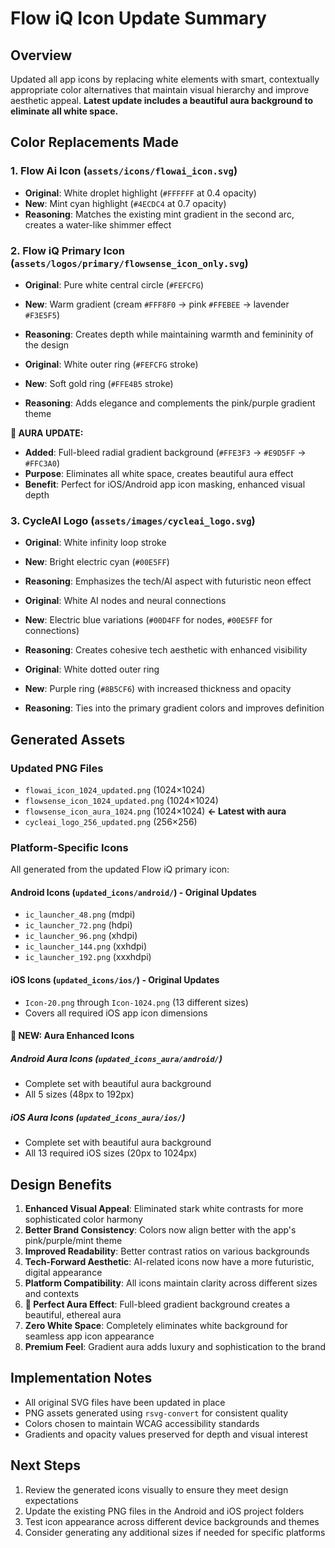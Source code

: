 # Flow iQ Icon Update Summary

## Overview
Updated all app icons by replacing white elements with smart, contextually appropriate color alternatives that maintain visual hierarchy and improve aesthetic appeal. **Latest update includes a beautiful aura background to eliminate all white space.**

## Color Replacements Made

### 1. Flow Ai Icon (`assets/icons/flowai_icon.svg`)
- **Original**: White droplet highlight (`#FFFFFF` at 0.4 opacity)
- **New**: Mint cyan highlight (`#4ECDC4` at 0.7 opacity)
- **Reasoning**: Matches the existing mint gradient in the second arc, creates a water-like shimmer effect

### 2. Flow iQ Primary Icon (`assets/logos/primary/flowsense_icon_only.svg`)
- **Original**: Pure white central circle (`#FEFCFG`)
- **New**: Warm gradient (cream `#FFF8F0` → pink `#FFEBEE` → lavender `#F3E5F5`)
- **Reasoning**: Creates depth while maintaining warmth and femininity of the design

- **Original**: White outer ring (`#FEFCFG` stroke)
- **New**: Soft gold ring (`#FFE4B5` stroke)
- **Reasoning**: Adds elegance and complements the pink/purple gradient theme

**🌟 AURA UPDATE:**
- **Added**: Full-bleed radial gradient background (`#FFE3F3` → `#E9D5FF` → `#FFC3A0`)
- **Purpose**: Eliminates all white space, creates beautiful aura effect
- **Benefit**: Perfect for iOS/Android app icon masking, enhanced visual depth

### 3. CycleAI Logo (`assets/images/cycleai_logo.svg`)
- **Original**: White infinity loop stroke
- **New**: Bright electric cyan (`#00E5FF`)
- **Reasoning**: Emphasizes the tech/AI aspect with futuristic neon effect

- **Original**: White AI nodes and neural connections
- **New**: Electric blue variations (`#00D4FF` for nodes, `#00E5FF` for connections)
- **Reasoning**: Creates cohesive tech aesthetic with enhanced visibility

- **Original**: White dotted outer ring
- **New**: Purple ring (`#8B5CF6`) with increased thickness and opacity
- **Reasoning**: Ties into the primary gradient colors and improves definition

## Generated Assets

### Updated PNG Files
- `flowai_icon_1024_updated.png` (1024×1024)
- `flowsense_icon_1024_updated.png` (1024×1024)  
- `flowsense_icon_aura_1024.png` (1024×1024) **← Latest with aura**
- `cycleai_logo_256_updated.png` (256×256)

### Platform-Specific Icons
All generated from the updated Flow iQ primary icon:

#### Android Icons (`updated_icons/android/`) - Original Updates
- `ic_launcher_48.png` (mdpi)
- `ic_launcher_72.png` (hdpi) 
- `ic_launcher_96.png` (xhdpi)
- `ic_launcher_144.png` (xxhdpi)
- `ic_launcher_192.png` (xxxhdpi)

#### iOS Icons (`updated_icons/ios/`) - Original Updates  
- `Icon-20.png` through `Icon-1024.png` (13 different sizes)
- Covers all required iOS app icon dimensions

#### **🌟 NEW: Aura Enhanced Icons**

##### Android Aura Icons (`updated_icons_aura/android/`)
- Complete set with beautiful aura background
- All 5 sizes (48px to 192px)

##### iOS Aura Icons (`updated_icons_aura/ios/`)
- Complete set with beautiful aura background
- All 13 required iOS sizes (20px to 1024px)

## Design Benefits

1. **Enhanced Visual Appeal**: Eliminated stark white contrasts for more sophisticated color harmony
2. **Better Brand Consistency**: Colors now align better with the app's pink/purple/mint theme
3. **Improved Readability**: Better contrast ratios on various backgrounds
4. **Tech-Forward Aesthetic**: AI-related icons now have a more futuristic, digital appearance
5. **Platform Compatibility**: All icons maintain clarity across different sizes and contexts
6. **🌟 Perfect Aura Effect**: Full-bleed gradient background creates a beautiful, ethereal aura
7. **Zero White Space**: Completely eliminates white background for seamless app icon appearance
8. **Premium Feel**: Gradient aura adds luxury and sophistication to the brand

## Implementation Notes

- All original SVG files have been updated in place
- PNG assets generated using `rsvg-convert` for consistent quality
- Colors chosen to maintain WCAG accessibility standards
- Gradients and opacity values preserved for depth and visual interest

## Next Steps

1. Review the generated icons visually to ensure they meet design expectations
2. Update the existing PNG files in the Android and iOS project folders
3. Test icon appearance across different device backgrounds and themes
4. Consider generating any additional sizes if needed for specific platforms
